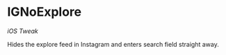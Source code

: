 # IGNoExplore
_iOS Tweak_

Hides the explore feed in Instagram and enters search field straight away.
